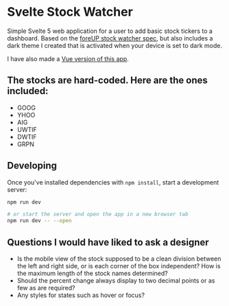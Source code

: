 # Svelte Stock Watcher

Simple Svelte 5 web application for a user to add basic stock tickers to a dashboard. Based on the [foreUP stock watcher spec](https://bitbucket.org/foreup/stock-watcher-spec/src/ed84b3f69a1a9401b28f4e5ef15f9cc5cf25c287/), but also includes a dark theme I created that is activated when your device is set to dark mode.

I have also made a [Vue version of this app](https://github.com/codyatwork/vue-stock-watcher).

## The stocks are hard-coded. Here are the ones included:

- GOOG
- YHOO
- AIG
- UWTIF
- DWTIF
- GRPN

## Developing

Once you've installed dependencies with `npm install`, start a development server:

```bash
npm run dev

# or start the server and open the app in a new browser tab
npm run dev -- --open
```

## Questions I would have liked to ask a designer

- Is the mobile view of the stock supposed to be a clean division between the left and right side, or is each corner of the box independent? How is the maximum length of the stock names determined?
- Should the percent change always display to two decimal points or as few as are required?
- Any styles for states such as hover or focus?
